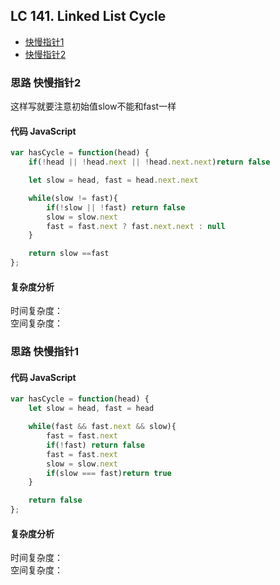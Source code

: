 ## LC 141. Linked List Cycle

- [快慢指针1](#思路-快慢指针1)
- [快慢指针2](#思路-快慢指针2)

### 思路 快慢指针2
这样写就要注意初始值slow不能和fast一样
#### 代码 JavaScript

```JavaScript
var hasCycle = function(head) {
    if(!head || !head.next || !head.next.next)return false 

    let slow = head, fast = head.next.next

    while(slow != fast){
        if(!slow || !fast) return false
        slow = slow.next
        fast = fast.next ? fast.next.next : null
    }

    return slow ==fast
};

```

#### 复杂度分析
时间复杂度： </br>
空间复杂度：
### 思路 快慢指针1

#### 代码 JavaScript

```JavaScript
var hasCycle = function(head) {
    let slow = head, fast = head

    while(fast && fast.next && slow){
        fast = fast.next
        if(!fast) return false
        fast = fast.next
        slow = slow.next
        if(slow === fast)return true
    }

    return false
};

```

#### 复杂度分析
时间复杂度： </br>
空间复杂度：